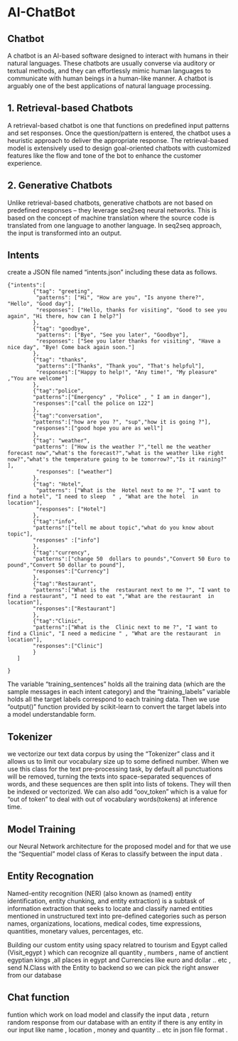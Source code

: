 # AI-ChatBot


## Chatbot

A chatbot is an AI-based software designed to interact with humans in their natural languages. These chatbots are usually converse via auditory or textual methods, and they can effortlessly mimic human languages to communicate with human beings in a human-like manner. A chatbot is arguably one of the best applications of natural language processing.

## 1. Retrieval-based Chatbots
A retrieval-based chatbot is one that functions on predefined input patterns and set responses. Once the question/pattern is entered, the chatbot uses a heuristic approach to deliver the appropriate response. The retrieval-based model is extensively used to design goal-oriented chatbots with customized features like the flow and tone of the bot to enhance the customer experience.

## 2. Generative Chatbots
Unlike retrieval-based chatbots, generative chatbots are not based on predefined responses – they leverage seq2seq neural networks. This is based on the concept of machine translation where the source code is translated from one language to another language. In seq2seq approach, the input is transformed into an output.


## Intents

create a JSON file named “intents.json” including these data as follows.

```
{"intents":[
        {"tag": "greeting",
         "patterns": ["Hi", "How are you", "Is anyone there?", "Hello", "Good day"],
         "responses": ["Hello, thanks for visiting", "Good to see you again", "Hi there, how can I help?"]
        },
        {"tag": "goodbye",
         "patterns": ["Bye", "See you later", "Goodbye"],
         "responses": ["See you later thanks for visiting", "Have a nice day", "Bye! Come back again soon."]
        },
        {"tag": "thanks",
         "patterns":["Thanks", "Thank you", "That's helpful"],
         "responses":["Happy to help!", "Any time!", "My pleasure" ,"You are welcome"]
        },
		{"tag":"police",
		"patterns":["Emergency" , "Police" , " I am in danger"],
        "responses":["call the police on 122"]
		},
		{"tag":"conversation",
		"patterns":["how are you ?", "sup","how it is going ?"],
		"responses":["good hope you are as well"]
		},
        {"tag": "weather",
        "patterns": ["How is the weather ?","tell me the weather forecast now","what's the forecast?","what is the weather like right now?","what's the temperature going to be tomorrow?","Is it raining?" ], 
         "responses": ["weather"]
        },   
        {"tag": "Hotel",
         "patterns": ["What is the  Hotel next to me ?", "I want to find a hotel", "I need to sleep  " , "What are the hotel  in location"],
         "responses": ["Hotel"]
        },
		{"tag":"info",
		"patterns":["tell me about topic","what do you know about topic"],
		"responses" :["info"]
		},
		{"tag":"currency",
		"patterns":["change 50  dollars to pounds","Convert 50 Euro to pound","Convert 50 dollar to pound"],
		"responses":["Currency"]
		},
		{"tag":"Restaurant",
		"patterns":["What is the  restaurant next to me ?", "I want to find a restaurant", "I need to eat ","What are the restaurant  in location"],
		"responses":["Restaurant"]
		},
		{"tag":"Clinic",
		"patterns":["What is the  Clinic next to me ?", "I want to find a Clinic", "I need a medicine " , "What are the restaurant  in location"],
		"responses":["Clinic"]
		}
   ]
   
}
```

The variable “training_sentences” holds all the training data (which are the sample messages in each intent category) and the “training_labels” variable holds all the target labels correspond to each training data.
Then we use “output()” function provided by scikit-learn to convert the target labels into a model understandable form.

## Tokenizer

we vectorize our text data corpus by using the “Tokenizer” class and it allows us to limit our vocabulary size up to some defined number. When we use this class for the text pre-processing task, by default all punctuations will be removed, turning the texts into space-separated sequences of words, and these sequences are then split into lists of tokens. They will then be indexed or vectorized. We can also add “oov_token” which is a value for “out of token” to deal with out of vocabulary words(tokens) at inference time.


## Model Training

our Neural Network architecture for the proposed model and for that we use the “Sequential” model class of Keras to classify between the input data .

## Entity Recognation 

Named-entity recognition (NER) (also known as (named) entity identification, entity chunking, and entity extraction) is a subtask of information extraction that seeks to locate and classify named entities mentioned in unstructured text into pre-defined categories such as person names, organizations, locations, medical codes, time expressions, quantities, monetary values, percentages, etc.

Building our custom entity using spacy relatred to tourism and Egypt  called  (Visit_egypt ) which can recognize all quantity , numbers , name of anctient egyptian kings ,all places in egypt and Currencies like euro and dollar  ..  etc , send N.Class with the Entity to backend so we can pick the right answer  from our database

## Chat function

funtion which  work on load model and classify the input data  , return  random response from our database with  an entity  if there is any entity in our input like name , location , money and quantity  .. etc    in json file format .



